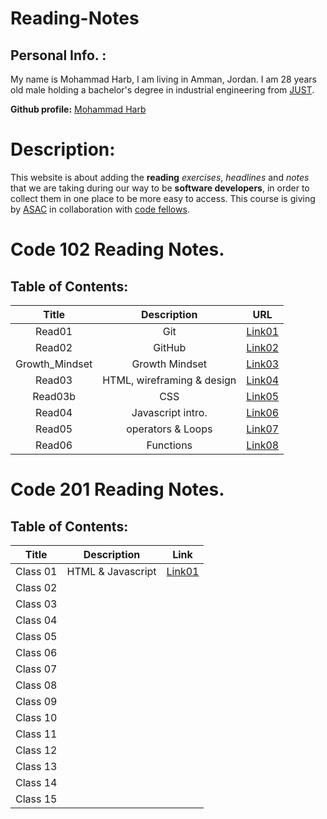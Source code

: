 # Reading-Notes

## Personal Info. :
My name is Mohammad Harb, I am living in Amman, Jordan. I am 28 years old male holding a bachelor's degree in industrial engineering from [JUST](https://www.just.edu.jo/Pages/Default.aspx). 

**Github profile:** [Mohammad Harb](https://github.com/mdharb)

# Description:
This website is about adding the **reading** _exercises_, _headlines_ and _notes_ that we are taking during our way to be **software developers**, in order to collect them in one place to be more easy to access. This course is giving by [ASAC](https://asac.ltuc.com/) in collaboration with [code fellows](https://www.codefellows.org/).


# Code 102 Reading Notes.
## Table of Contents: 

| Title         | Description      | URL |
|:-------:      |:-------:         |:---------:|
| Read01        |   Git            | [Link01](read01.md)
| Read02        |   GitHub         | [Link02](read02.md)|
| Growth_Mindset|  Growth Mindset  | [Link03](Growth_mindset.md)|
| Read03        |  HTML, wireframing & design|[Link04](read03.md)|  
| Read03b       | CSS              | [Link05](read03b.md)|
| Read04        | Javascript intro.| [Link06](read04.md)|
| Read05        | operators & Loops|[Link07](read05.md)|
| Read06        | Functions|[Link08](read06.md)|


# Code 201 Reading Notes.
## Table of Contents:

|      Title             |    Description          |  Link     |
| :---------:            |  :---------:            | :--------:|          
|    Class 01             |    HTML & Javascript   | [Link01](class01.md)           |
|    Class 02             |                         |           |
|    Class 03             |                         |           |
|    Class 04             |                         |           |
|    Class 05             |                         |           |
|    Class 06             |                         |           |
|    Class 07             |                         |           |
|    Class 08             |                         |           |
|    Class 09             |                         |           |
|    Class 10             |                         |           |
|    Class 11             |                         |           |
|    Class 12             |                         |           |
|    Class 13             |                         |           |
|    Class 14             |                         |           |
|    Class 15             |                         |           |
